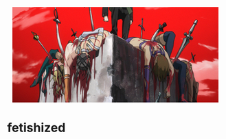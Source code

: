 <div align="center">
    <img src="assets/banner.png ">
</div>


#                     fetishized


